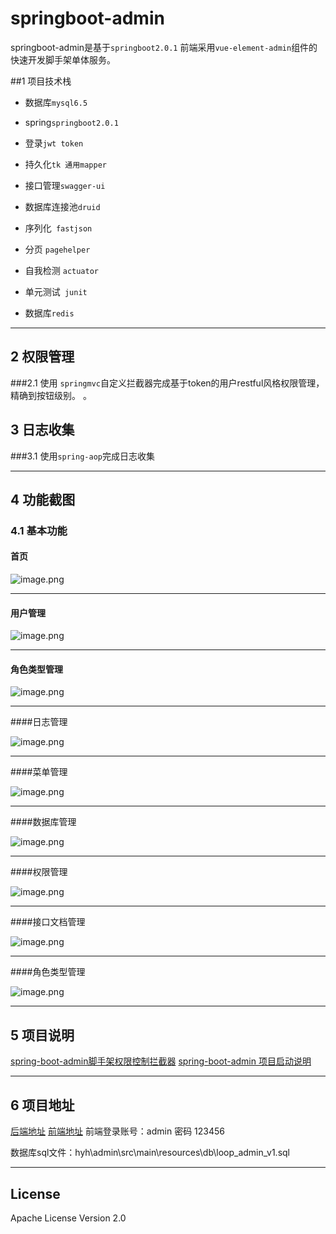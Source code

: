 # springboot-admin

springboot-admin是基于`springboot2.0.1` 前端采用`vue-element-admin`组件的快速开发脚手架单体服务。

##1 项目技术栈

* 数据库`mysql6.5`

*  spring`springboot2.0.1`

* 登录`jwt token`

*  持久化`tk 通用mapper`

*  接口管理`swagger-ui`

*  数据库连接池`druid`

*  序列化` fastjson`

*  分页 ` pagehelper `

*  自我检测 `actuator`

*  单元测试` junit`

*  数据库`redis`

------

## 2 权限管理

###2.1 使用 `springmvc`自定义拦截器完成基于token的用户restful风格权限管理，精确到按钮级别。
。
## 3 日志收集

###3.1 使用`spring-aop`完成日志收集

------

## 4 功能截图

### 4.1 基本功能
#### 首页
![image.png](https://upload-images.jianshu.io/upload_images/4157022-03bae2ff9ec31c44.png?imageMogr2/auto-orient/strip%7CimageView2/2/w/1240)

-----
#### 用户管理

![image.png](https://upload-images.jianshu.io/upload_images/4157022-e658780abfeaff27.png?imageMogr2/auto-orient/strip%7CimageView2/2/w/1240)


-----
#### 角色类型管理

![image.png](https://upload-images.jianshu.io/upload_images/4157022-d7574a16228611a3.png?imageMogr2/auto-orient/strip%7CimageView2/2/w/1240)

-----
####日志管理

![image.png](https://upload-images.jianshu.io/upload_images/4157022-55c05fc0e3c0b2dd.png?imageMogr2/auto-orient/strip%7CimageView2/2/w/1240)


-----
####菜单管理

![image.png](https://upload-images.jianshu.io/upload_images/4157022-bfc52446ba0e741f.png?imageMogr2/auto-orient/strip%7CimageView2/2/w/1240)

-----
####数据库管理

![image.png](https://upload-images.jianshu.io/upload_images/4157022-914e8f5081f36e42.png?imageMogr2/auto-orient/strip%7CimageView2/2/w/1240)

-----
####权限管理

![image.png](https://upload-images.jianshu.io/upload_images/4157022-8d6f59768888ff76.png?imageMogr2/auto-orient/strip%7CimageView2/2/w/1240)

-----
####接口文档管理

![image.png](https://upload-images.jianshu.io/upload_images/4157022-23b8730a224287f7.png?imageMogr2/auto-orient/strip%7CimageView2/2/w/1240)

-----
####角色类型管理

![image.png](https://upload-images.jianshu.io/upload_images/4157022-32cf12626bd1b23a.png?imageMogr2/auto-orient/strip%7CimageView2/2/w/1240)

------

## 5 项目说明

[spring-boot-admin脚手架权限控制拦截器](https://www.jianshu.com/p/d95e4ea1106c)
[spring-boot-admin 项目启动说明](https://www.jianshu.com/p/78d7ad7dcc2c)

------

## 6 项目地址

[后端地址](https://github.com/ayhyh/springboot-admin)
[前端地址](https://github.com/ayhyh/springboot-admin-ui)
前端登录账号：admin 密码 123456

数据库sql文件：hyh\admin\src\main\resources\db\loop_admin_v1.sql

------


## License
Apache License Version 2.0